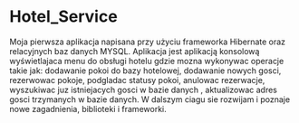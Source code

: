 # Hotel_Service

Moja pierwsza aplikacja napisana przy użyciu frameworka Hibernate oraz relacyjnych baz danych MYSQL.
Aplikacja jest aplikacją konsolową wyświetlajaca menu do obsługi hotelu gdzie mozna wykonywac operacje takie jak: 
dodawanie pokoi do bazy hotelowej, dodawanie nowych gosci, rezerwowac pokoje, podgladac statusy pokoi, anulowac rezerwacje, wyszukiwac juz istniejacych gosci w bazie danych 
, aktualizowac adres gosci trzymanych w bazie danych. W dalszym ciagu sie rozwijam i poznaje nowe  zagadnienia, biblioteki i frameworki. 


